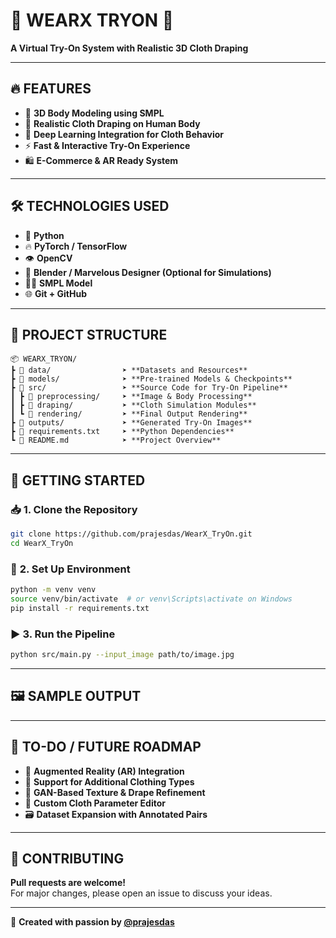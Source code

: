 
# 💫 **WEARX TRYON** 💫  
**A Virtual Try-On System with Realistic 3D Cloth Draping**

---

## 🔥 **FEATURES**

- 🎯 **3D Body Modeling using SMPL**
- 👕 **Realistic Cloth Draping on Human Body**
- 🧠 **Deep Learning Integration for Cloth Behavior**
- ⚡ **Fast & Interactive Try-On Experience**
- 🛍️ **E-Commerce & AR Ready System**

---

## 🛠️ **TECHNOLOGIES USED**

- 🐍 **Python**
- 🔥 **PyTorch / TensorFlow**
- 👁️ **OpenCV**
- 🎨 **Blender / Marvelous Designer (Optional for Simulations)**
- 🧍‍♂️ **SMPL Model**
- 🌐 **Git + GitHub**

---

## 📁 **PROJECT STRUCTURE**

```
📦 WEARX_TRYON/
┣ 📂 data/                ➤ **Datasets and Resources**
┣ 📂 models/              ➤ **Pre-trained Models & Checkpoints**
┣ 📂 src/                 ➤ **Source Code for Try-On Pipeline**
┃ ┣ 📂 preprocessing/     ➤ **Image & Body Processing**
┃ ┣ 📂 draping/           ➤ **Cloth Simulation Modules**
┃ ┗ 📂 rendering/         ➤ **Final Output Rendering**
┣ 📂 outputs/             ➤ **Generated Try-On Images**
┣ 📜 requirements.txt     ➤ **Python Dependencies**
┗ 📄 README.md            ➤ **Project Overview**
```

---

## 🚀 **GETTING STARTED**

### 📥 **1. Clone the Repository**
```bash
git clone https://github.com/prajesdas/WearX_TryOn.git
cd WearX_TryOn
```

### 🧱 **2. Set Up Environment**
```bash
python -m venv venv
source venv/bin/activate  # or venv\Scripts\activate on Windows
pip install -r requirements.txt
```

### ▶️ **3. Run the Pipeline**
```bash
python src/main.py --input_image path/to/image.jpg
```

---

## 🖼️ **SAMPLE OUTPUT**



---

## 📌 **TO-DO / FUTURE ROADMAP**

- 🚀 **Augmented Reality (AR) Integration**
- 👖 **Support for Additional Clothing Types**
- 🧠 **GAN-Based Texture & Drape Refinement**
- 🧵 **Custom Cloth Parameter Editor**
- 🗃️ **Dataset Expansion with Annotated Pairs**

---

## 🤝 **CONTRIBUTING**

**Pull requests are welcome!**  
For major changes, please open an issue to discuss your ideas.

---

🔗 **Created with passion by [@prajesdas](https://github.com/prajesdas)**
```
